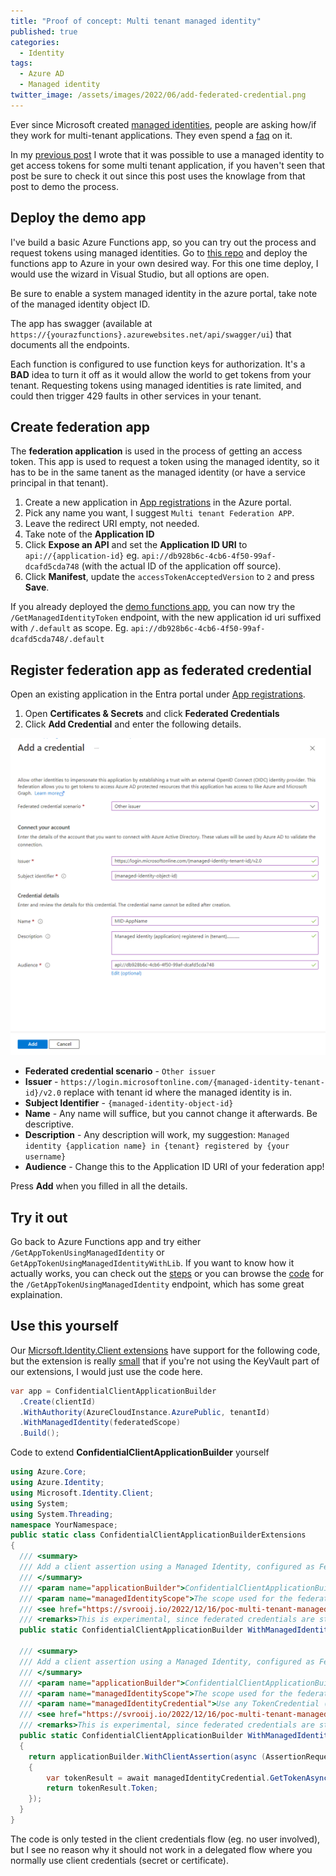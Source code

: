 ```yaml
---
title: "Proof of concept: Multi tenant managed identity"
published: true
categories:
  - Identity
tags:
  - Azure AD
  - Managed identity
twitter_image: /assets/images/2022/06/add-federated-credential.png
---
```


Ever since Microsoft created [managed identities](https://docs.microsoft.com/en-us/azure/active-directory/managed-identities-azure-resources/overview), people are asking how/if they work for multi-tenant applications. They even spend a [faq](https://docs.microsoft.com/en-us/azure/active-directory/managed-identities-azure-resources/managed-identities-faq#can-i-use-a-managed-identity-to-access-a-resource-in-a-different-directorytenant) on it.

In my [previous post](https://svrooij.io/2022/06/21/managed-identity-multi-tenant-app/) I wrote that it was possible to use a managed identity to get access tokens for some multi tenant application, if you haven't seen that post be sure to check it out since this post uses the knowlage from that post to demo the process.

<!--more-->

## Deploy the demo app

I've build a basic Azure Functions app, so you can try out the process and request tokens using managed identities. Go to [this repo][sample-repo] and deploy the functions app to Azure in your own desired way. For this one time deploy, I would use the wizard in Visual Studio, but all options are open.

Be sure to enable a system managed identity in the azure portal, take note of the managed identity object ID.

The app has swagger (available at `https://{yourazfunctions}.azurewebsites.net/api/swagger/ui`) that documents all the endpoints.

Each function is configured to use function keys for authorization. It's a **BAD** idea to turn it off as it would allow the world to get tokens from your tenant. Requesting tokens using managed identities is rate limited, and could then trigger 429 faults in other services in your tenant.

## Create federation app

The **federation application** is used in the process of getting an access token. This app is used to request a token using the managed identity, so it has to be in the same tanent as the managed identity (or have a service principal in that tenant).

1. Create a new application in [App registrations](https://adappreg.cmd.ms/) in the Azure portal.
2. Pick any name you want, I suggest `Multi tenant Federation APP`.
3. Leave the redirect URI empty, not needed.
4. Take note of the **Application ID**
5.  Click **Expose an API** and set the **Application ID URI** to `api://{application-id}` eg. `api://db928b6c-4cb6-4f50-99af-dcafd5cda748` (with the actual ID of the application off source).
6. Click **Manifest**, update the `accessTokenAcceptedVersion` to `2` and press **Save**.

If you already deployed the [demo functions app][sample-repo], you can now try the `/GetManagedIdentityToken` endpoint, with the new application id uri suffixed with `/.default` as scope. Eg. `api://db928b6c-4cb6-4f50-99af-dcafd5cda748/.default`

## Register federation app as federated credential

Open an existing application in the Entra portal under [App registrations](https://adappreg.cmd.ms/).

1. Open **Certificates & Secrets** and click **Federated Credentials**
2. Click **Add Credential** and enter the following details.

![Add managed credential](/assets/images/2022/12/add-federated-credential.png)

- **Federated credential scenario** - `Other issuer`
- **Issuer** - `https://login.microsoftonline.com/{managed-identity-tenant-id}/v2.0` replace with tenant id where the managed identity is in.
- **Subject Identifier** - `{managed-identity-object-id}`
- **Name** - Any name will suffice, but you cannot change it afterwards. Be descriptive.
- **Description** - Any description will work, my suggestion: `Managed identity {application name} in {tenant} registered by {your username}`
- **Audience** - Change this to the Application ID URI of your federation app!

Press **Add** when you filled in all the details.

## Try it out

Go back to Azure Functions app and try either `/GetAppTokenUsingManagedIdentity` or `GetAppTokenUsingManagedIdentityWithLib`. If you want to know how it actually works, you can check out the [steps](/2022/06/21/managed-identity-multi-tenant-app/#managed-identity-as-federated-credential) or you can browse the [code](https://github.com/svrooij/MultiTenantManagedIdentity/blob/2483297f35515079703227fb6ca6fab6aa8ae8fd/MultiTenantManagedIdentity/GetAppTokenUsingManagedIdentity.cs#L48-L81) for the `/GetAppTokenUsingManagedIdentity` endpoint, which has some great explaination.

## Use this yourself

Our [Micrsoft.Identity.Client extensions](https://www.nuget.org/packages/Smartersoft.Identity.Client.Assertion/) have support for the following code, but the extension is really [small](https://github.com/Smartersoft/identity-client-assertion/blob/62e6e7c0fc00487a97f62c02aa1865f4ad9f55b4/src/Smartersoft.Identity.Client.Assertion/ConfidentialClientApplicationBuilderExtensions.cs#L138-L163) that if you're not using the KeyVault part of our extensions, I would just use the code here.

```csharp
var app = ConfidentialClientApplicationBuilder
  .Create(clientId)
  .WithAuthority(AzureCloudInstance.AzurePublic, tenantId)
  .WithManagedIdentity(federatedScope)
  .Build();
```

Code to extend **ConfidentialClientApplicationBuilder** yourself

```csharp
using Azure.Core;
using Azure.Identity;
using Microsoft.Identity.Client;
using System;
using System.Threading;
namespace YourNamespace;
public static class ConfidentialClientApplicationBuilderExtensions
{
  /// <summary>
  /// Add a client assertion using a Managed Identity, configured as Federated Credential.
  /// </summary>
  /// <param name="applicationBuilder">ConfidentialClientApplicationBuilder</param>
  /// <param name="managedIdentityScope">The scope used for the federated credential api</param>
  /// <see href="https://svrooij.io/2022/12/16/poc-multi-tenant-managed-identity/">Blog post</see>
  /// <remarks>This is experimental, since federated credentials are still in preview.</remarks>
  public static ConfidentialClientApplicationBuilder WithManagedIdentity(this ConfidentialClientApplicationBuilder applicationBuilder, string managedIdentityScope) => applicationBuilder.WithManagedIdentity(managedIdentityScope, new ManagedIdentityCredential());

  /// <summary>
  /// Add a client assertion using a Managed Identity, configured as Federated Credential.
  /// </summary>
  /// <param name="applicationBuilder">ConfidentialClientApplicationBuilder</param>
  /// <param name="managedIdentityScope">The scope used for the federated credential api, eg. `{app-uri}/.default`</param>
  /// <param name="managedIdentityCredential">Use any TokenCredential (eg. new ManagedIdentityCredential())</param>
  /// <see href="https://svrooij.io/2022/12/16/poc-multi-tenant-managed-identity/">Blog post</see>
  /// <remarks>This is experimental, since federated credentials are still in preview.</remarks>
  public static ConfidentialClientApplicationBuilder WithManagedIdentity(this ConfidentialClientApplicationBuilder applicationBuilder, string managedIdentityScope, TokenCredential managedIdentityCredential)
  {
    return applicationBuilder.WithClientAssertion(async (AssertionRequestOptions options) =>
    {
        var tokenResult = await managedIdentityCredential.GetTokenAsync(new TokenRequestContext(new[] { managedIdentityScope }), options.CancellationToken);
        return tokenResult.Token;
    });
  }
}
```

The code is only tested in the client credentials flow (eg. no user involved), but I see no reason why it should not work in a delegated flow where you normally use client credentials (secret or certificate).

[sample-repo]: https://github.com/svrooij/MultiTenantManagedIdentity
